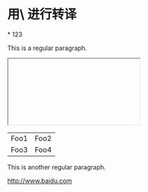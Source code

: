 # 用\\ 进行转译  


\* 123  

This is a regular paragraph.

<iframe> http://www.baidu.com </iframe>

<table>
    <tr>
        <td>Foo1</td>
        <td>Foo2</td>
    </tr>
    <tr>
        <td>Foo3</td>
        <td>Foo4</td>
    </tr>
</table>

This is another regular paragraph.

<a> http://www.baidu.com </a> 